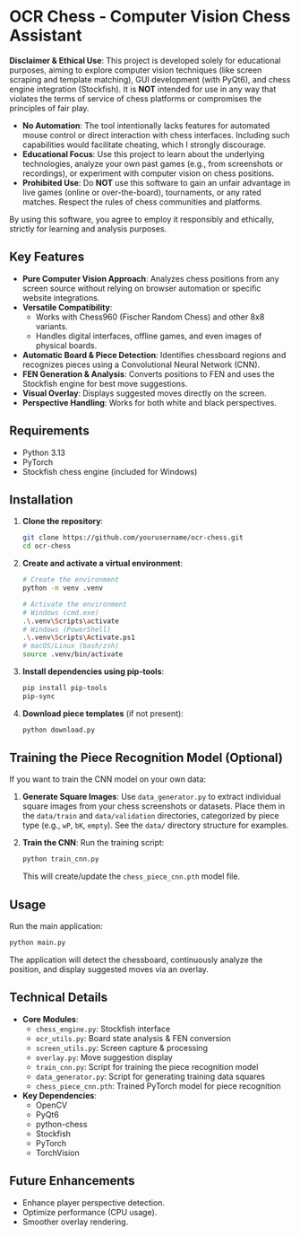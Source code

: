 # OCR Chess - Computer Vision Chess Assistant

**Disclaimer & Ethical Use**: This project is developed solely for educational purposes, aiming to explore computer vision techniques (like screen scraping and template matching), GUI development (with PyQt6), and chess engine integration (Stockfish). It is **NOT** intended for use in any way that violates the terms of service of chess platforms or compromises the principles of fair play.

- **No Automation**: The tool intentionally lacks features for automated mouse control or direct interaction with chess interfaces. Including such capabilities would facilitate cheating, which I strongly discourage.
- **Educational Focus**: Use this project to learn about the underlying technologies, analyze your own past games (e.g., from screenshots or recordings), or experiment with computer vision on chess positions.
- **Prohibited Use**: Do **NOT** use this software to gain an unfair advantage in live games (online or over-the-board), tournaments, or any rated matches. Respect the rules of chess communities and platforms.

By using this software, you agree to employ it responsibly and ethically, strictly for learning and analysis purposes.

## Key Features

- **Pure Computer Vision Approach**: Analyzes chess positions from any screen source without relying on browser automation or specific website integrations.
- **Versatile Compatibility**:
  - Works with Chess960 (Fischer Random Chess) and other 8x8 variants.
  - Handles digital interfaces, offline games, and even images of physical boards.
- **Automatic Board & Piece Detection**: Identifies chessboard regions and recognizes pieces using a Convolutional Neural Network (CNN).
- **FEN Generation & Analysis**: Converts positions to FEN and uses the Stockfish engine for best move suggestions.
- **Visual Overlay**: Displays suggested moves directly on the screen.
- **Perspective Handling**: Works for both white and black perspectives.

## Requirements

- Python 3.13
- PyTorch
- Stockfish chess engine (included for Windows)

## Installation

1. **Clone the repository**:

    ```bash
    git clone https://github.com/yourusername/ocr-chess.git
    cd ocr-chess
    ```

2. **Create and activate a virtual environment**:

    ```bash
    # Create the environment
    python -m venv .venv

    # Activate the environment
    # Windows (cmd.exe)
    .\.venv\Scripts\activate
    # Windows (PowerShell)
    .\.venv\Scripts\Activate.ps1
    # macOS/Linux (bash/zsh)
    source .venv/bin/activate
    ```

3. **Install dependencies using pip-tools**:

    ```bash
    pip install pip-tools
    pip-sync
    ```

4. **Download piece templates** (if not present):

    ```bash
    python download.py
    ```

## Training the Piece Recognition Model (Optional)

If you want to train the CNN model on your own data:

1. **Generate Square Images**: Use `data_generator.py` to extract individual square images from your chess screenshots or datasets. Place them in the `data/train` and `data/validation` directories, categorized by piece type (e.g., `wP`, `bK`, `empty`). See the `data/` directory structure for examples.
2. **Train the CNN**: Run the training script:

    ```bash
    python train_cnn.py
    ```

    This will create/update the `chess_piece_cnn.pth` model file.

## Usage

Run the main application:

```bash
python main.py
```

The application will detect the chessboard, continuously analyze the position, and display suggested moves via an overlay.

## Technical Details

- **Core Modules**:
  - `chess_engine.py`: Stockfish interface
  - `ocr_utils.py`: Board state analysis & FEN conversion
  - `screen_utils.py`: Screen capture & processing
  - `overlay.py`: Move suggestion display
  - `train_cnn.py`: Script for training the piece recognition model
  - `data_generator.py`: Script for generating training data squares
  - `chess_piece_cnn.pth`: Trained PyTorch model for piece recognition
- **Key Dependencies**:
  - OpenCV
  - PyQt6
  - python-chess
  - Stockfish
  - PyTorch
  - TorchVision

## Future Enhancements

- Enhance player perspective detection.
- Optimize performance (CPU usage).
- Smoother overlay rendering.
